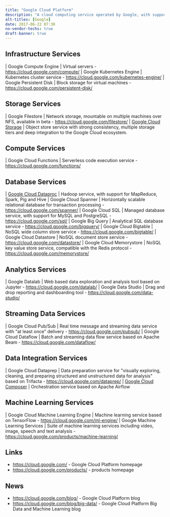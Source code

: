 ```yaml
---
title: "Google Cloud Platform"
description: "A cloud computing service operated by Google, with support for infrastructure, storage, databases and analytics services.  First services were available in preview in April 2008."
alt-titles: [Google]
date: 2017-06-22 07:30
no-vendor-techs: true
draft-banner: true
---
```

## Infrastructure Services

| Google Compute Engine | Virtual servers - <https://cloud.google.com/compute/>
| Google Kubernetes Engine | Kubernetes cluster service - <https://cloud.google.com/kubernetes-engine/>
| Google Persistent Disk | Block storage for virtual machines - <https://cloud.google.com/persistent-disk/>

## Storage Services

| Google Filestore | Network storage, mountable on multiple machines over NFS, available in beta - <https://cloud.google.com/filestore/>
| [Google Cloud Storage](/technologies/google-cloud-storage/) | Object store service with strong consistency, multiple storage tiers and deep integration to the Google Cloud ecosystem.

## Compute Services

| Google Cloud Functions | Serverless code execution service - <https://cloud.google.com/functions/>

## Database Services

| [Google Cloud Dataproc](/technologies/google-cloud-dataproc/) | Hadoop service, with support for MapReduce, Spark, Pig and Hive
| Google Cloud Spanner | Horizontally scalable relational database for transaction processing - <https://cloud.google.com/spanner/>
| Google Cloud SQL | Managed database service, with support for MySQL and PostgreSQL - <https://cloud.google.com/sql/>
| Google Big Query | Analytical SQL database service - <https://cloud.google.com/bigquery/>
| Google Cloud Bigtable | NoSQL wide column store service - <https://cloud.google.com/bigtable/>
| Google Cloud Datastore | NoSQL document store service - <https://cloud.google.com/datastore/>
| Google Cloud Memorystore | NoSQL key value store service, compatible with the Redis protocol - <https://cloud.google.com/memorystore/>

## Analytics Services

| Google Datalab | Web based data exploration and analysis tool based on Jupyter - <https://cloud.google.com/datalab/> 
| Google Data Studio | Drag and drop reporting and dashboarding tool - <https://cloud.google.com/data-studio/>

## Streaming Data Services

| Google Cloud Pub/Sub | Real time message and streaming data service with "at least once" delivery - <https://cloud.google.com/pubsub/>
| Google Cloud Dataflow | Batch and streaming data flow service based on Apache Beam - <https://cloud.google.com/dataflow/>

## Data Integration Services

| Google Cloud Dataprep | Data preparation service for "visually exploring, cleaning, and preparing structured and unstructured data for analysis" based on Trifacta - <https://cloud.google.com/dataprep/>
| [Google Cloud Composer](/technologies/google-cloud-composer/) | Orchestration service based on Apache Airflow

## Machine Learning Services

| Google Cloud Machine Learning Engine | Machine learning service based on TensorFlow - <https://cloud.google.com/ml-engine/>
| Google Machine Learning Services | Suite of machine learning services including video, image, speech and text analysis - <https://cloud.google.com/products/machine-learning/>

## Links

* <https://cloud.google.com/> - Google Cloud Platform homepage
* <https://cloud.google.com/products/> - products homepage

## News

* <https://cloud.google.com/blog/> - Google Cloud Platform blog
* <https://cloud.google.com/blog/big-data/> - Google Cloud Platform Big Data and Machine Learning blog